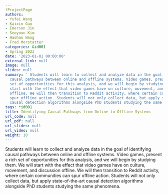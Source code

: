 ```yaml
---
!ProjectPage
authors:
- Yufei Wang
- Kaixin Guo
- Emerson Jin
- Seoyoun Kim
- Haohan Wang
- Fred Morstatter
categories: &id001
- Spring 2023
date: '2023-01-01 00:00:00'
external_link: null
image: null
slides: null
summary: ' Students will learn to collect and analyze data in the goal of identifying
  causal pathways between online and offline systems. Video games, present a rich
  set of opportunities for this analysis, and we will begin by studying them. We will
  start with the effect that video games have on culture, movement, and discussion
  offline. We will then transition to Reddit activity, where certain communities can
  spur offline action. Students will not only collect data, but apply state-of-the-art
  causal detection algorithms alongside PhD students studying the same phenomena.'
tags: *id001
title: Identifying Causal Pathways from Online to Offline Systems
url_code: null
url_pdf: null
url_slides: null
url_video: null
weight: 10
---
```


 Students will learn to collect and analyze data in the goal of identifying causal pathways between online and offline systems. Video games, present a rich set of opportunities for this analysis, and we will begin by studying them. We will start with the effect that video games have on culture, movement, and discussion offline. We will then transition to Reddit activity, where certain communities can spur offline action. Students will not only collect data, but apply state-of-the-art causal detection algorithms alongside PhD students studying the same phenomena.
    